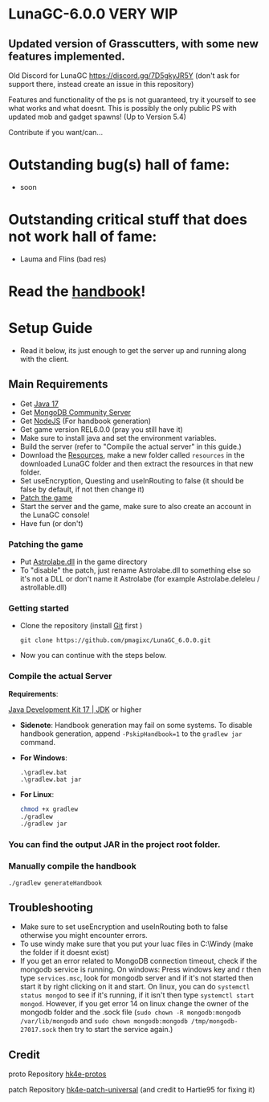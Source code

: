 # LunaGC-6.0.0 VERY WIP

## Updated version of Grasscutters, with some new features implemented.
Old Discord for LunaGC https://discord.gg/7D5gkyJR5Y (don't ask for support there, instead create an issue in this repository)

Features and functionality of the ps is not guaranteed, try it yourself to see what works and what doesnt.
This is possibly the only public PS with updated mob and gadget spawns! (Up to Version 5.4)

Contribute if you want/can...

# Outstanding bug(s) hall of fame:
- soon

# Outstanding critical stuff that does not work hall of fame:
- Lauma and Flins (bad res)

# Read the [handbook](handbook.md)!

# Setup Guide
- Read it below, its just enough to get the server up and running along with the client.

## Main Requirements

- Get [Java 17](https://www.oracle.com/java/technologies/javase/jdk17-archive-downloads.html)
- Get [MongoDB Community Server](https://www.mongodb.com/try/download/community)
- Get [NodeJS](https://nodejs.org/dist/v20.15.0/node-v20.15.0-x64.msi) (For handbook generation)
- Get game version REL6.0.0 (pray you still have it)
- Make sure to install java and set the environment variables.
- Build the server (refer to "Compile the actual server" in this guide.)
- Download the [Resources](https://github.com/pmagixc/6.0-res), make a new folder called `resources` in the downloaded LunaGC folder and then extract the resources in that new folder.
- Set useEncryption, Questing and useInRouting to false (it should be false by default, if not then change it)
- [Patch the game](#patching-the-game)
- Start the server and the game, make sure to also create an account in the LunaGC console!
- Have fun (or don't)

### Patching the game
- Put [Astrolabe.dll](https://github.com/pmagixc/LunaGC_6.0.0/raw/main/patch/Astrolabe.dll) in the game directory
- To "disable" the patch, just rename Astrolabe.dll to something else so it's not a DLL or don't name it Astrolabe (for example Astrolabe.deleleu / astrollable.dll)

### Getting started

- Clone the repository (install [Git](https://git-scm.com) first )
  
  ```
  git clone https://github.com/pmagixc/LunaGC_6.0.0.git
  ```
  
- Now you can continue with the steps below.
  

### Compile the actual Server

**Requirements**:

[Java Development Kit 17 | JDK](https://oracle.com/java/technologies/javase/jdk17-archive-downloads.html) or higher

- **Sidenote**: Handbook generation may fail on some systems. To disable handbook generation, append `-PskipHandbook=1` to the `gradlew jar` command.
  
- **For Windows**:
  
  ```shell
  .\gradlew.bat
  .\gradlew.bat jar
  ```
  
- **For Linux**:
  
  ```bash
  chmod +x gradlew
  ./gradlew
  ./gradlew jar
  ```

### You can find the output JAR in the project root folder.

### Manually compile the handbook

```shell
./gradlew generateHandbook
```

## Troubleshooting

- Make sure to set useEncryption and useInRouting both to false otherwise you might encounter errors.
- To use windy make sure that you put your luac files in C:\Windy (make the folder if it doesnt exist)
- If you get an error related to MongoDB connection timeout, check if the mongodb service is running. On windows: Press windows key and r then type `services.msc`, look for mongodb server and if it's not started then start it by right clicking on it and start. On linux, you can do `systemctl status mongod` to see if it's running, if it isn't then type `systemctl start mongod`. However, if you get error 14 on linux change the owner of the mongodb folder and the .sock file (`sudo chown -R mongodb:mongodb /var/lib/mongodb` and `sudo chown mongodb:mongodb /tmp/mongodb-27017.sock` then try to start the service again.)

## Credit

proto Repository [hk4e-protos](https://gitlab.com/kitkat-multiverse/genshin-protocol)

patch Repository [hk4e-patch-universal](https://github.com/oureveryday/hk4e-patch-universal) (and credit to Hartie95 for fixing it)
